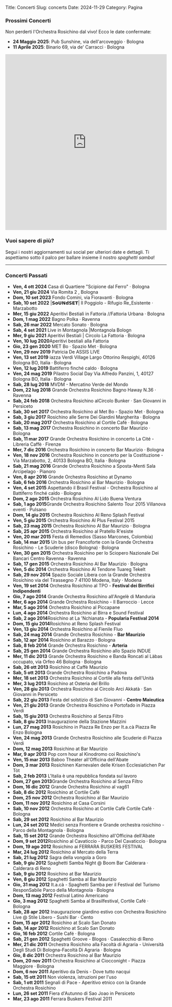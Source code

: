 Title: Concerti
Slug: concerts
Date: 2024-11-29
Category: Pagina

### Prossimi Concerti

Non perderti l'Orchestra Rosichino dal vivo! Ecco le date confermate:

- **24 Maggio 2025**: Pub Sunshine, via dell'arcoveggio · Bologna
- **11 Aprile 2025**: Binario 69, via de' Carracci  · Bologna



<iframe class="widget_iframe" frameborder="0" height="550" scrolling="no" src="https://www.reverbnation.com/widget_code/html_widget/artist_1264110?widget_id=52&amp;posted_by=artist_1264110&amp;pwc[design]=default&amp;pwc[background_color]=%23333333&amp;pwc[layout]=detailed&amp;pwc[show_map]=1%2C0&amp;pwc[size]=fit" width="100%"></iframe>





### Vuoi sapere di più?
Segui i nostri aggiornamenti sui social per ulteriori date e dettagli. Ti aspettiamo sotto il palco per ballare insieme il nostro *spaghetti samba*!

---

### Concerti Passati

- **Ven, 4 ott 2024** Casa di Quartiere "Scipione dal Ferro" · Bologna
- **Ven, 21 giu 2024** Via Romita 2 , Bologna
- **Dom, 10 set 2023** Fondo Comini, via Fioravanti · Bologna
- **Sab, 10 set 2022** |𝗦𝗼𝗨𝗡𝗱𝗦𝗘𝗧| Il Poggiolo - Rifugio Re_Esistente  · Marzabotto
- **Mer, 15 giu 2022** Aperitivi Bestiali in Fattoria //Fattoria Urbana  · Bologna
- **Dom, 1 mag 2022** Bagno Polka  · Ravenna
- **Sab, 26 mar 2022** Mercato Sonato  · Bologna
- **Sab, 4 set 2021** Live in Montagnola |Montagnola Bologn
- **Mer, 9 giu 2021** Aperitivi Bestiali | Circolo La Fattoria  · Bologna
- **Ven, 10 lug 2020**Aperitivi bestiali alla Fattoria
- **Gio, 23 gen 2020** MET Bo  · Spazio Met  · Bologna
- **Ven, 29 nov 2019** Patricia De ASSIS LIVE
- **Ven, 13 set 2019** iazza Verdi Village Largo Ottorino Respighi, 40126 Bologna BO, Italia  · Bologna
- **Ven, 12 lug 2019** Battiferro finché caldo  · Bologna
- **Ven, 24 mag 2019** Pilastro Social Day Via Alfredo Panzini, 1, 40127 Bologna BO, Italia  · Bologna
- **Sab, 28 lug 2018** MVDM - Mercatino Verde del Mondo
- **Dom, 22 lug 2018** Grande Orchestra Rosichino Bagno Haway N.36  · Ravenna
- **Sab, 24 feb 2018** Orchestra Rosichino alCircolo Bunker · San Giovanni in Persiceto
- **Sab, 30 set 2017** Orchestra Rosichino al Met Bo - Spazio Met  · Bologna
- **Sab, 3 giu 2017** Rosichino alle Serre Dei Giardini Margherita  · Bologna
- **Sab, 20 mag 2017** Orchestra Rosichino al Cortile Café · Bologna
- **Sab, 13 mag 2017** Orchestra Rosichino in concerto Bar Maurizio  · Bologna
- **Sab, 11 mar 2017** Grande Orchestra Rosichino in concerto La Cité - Libreria Caffè  · Firenze
- **Mer, 7 dic 2016** Orchestra Rosichino in concerto Bar Maurizio  · Bologna
- **Ven, 18 nov 2016** Orchestra Rosichino in concerto per la Costituzione - Via Marzabotto, 2, 40133 Bologna BO, Italia  · Bologna
- **Sab, 21 mag 2016** Grande Orchestra Rosichino a Sposta-Menti Sala Arcipelago  · Pianoro
- **Ven, 8 apr 2016** Grande Orchestra Rosichino at Dynamo
- **Sab, 6 feb 2016** Orchestra Rosichino al Bar Maurizio · Bologna
- **Ven, 4 set 2015** Aspettando il Brasil Festival - Orchestra Rosichino al Battiferro finché caldo  · Bologna
- **Dom, 2 ago 2015** Orchestra Rosichino Al Lido Buena Ventura
- **Sab, 1 ago 2015**Grande Orchestra Rosichino Salento Tour 2015 Villanova eventi  · Pulsano
- **Dom, 14 giu 2015** Orchestra Rosichino Al Reno Splash Festival
- **Ven, 5 giu 2015** Orchestra Rosichino Al Plus Festival 2015
- **Sab, 23 mag 2015** Orchestra Rosichino Al Bar Maurizio · Bologna
- **Sab, 25 apr 2015** Orchestra Rosichino al Pratello R'esiste
- **Ven, 20 mar 2015** Festa di Remedios (Sasso Marcones, Colombia)
- **Sab, 14 mar 2015** Un bus per Francoforte con la Grande Orchestra Rosichino - Le Scuderie (disco Bologna)  · Bologna
- **Ven, 30 gen 2015** Orchestra Rosichino per lo Sciopero Nazionale Dei Bancari Centro Ravenna  · Ravenna
- **Sab, 17 gen 2015** Orchestra Rosichino Al Bar Maurizio · Bologna
- **Ven, 5 dic 2014** Orchestra Rosichino Al Tendone Tuareg Tekelt
- **Sab, 29 nov 2014** Spazio Sociale Libera con la Grande Orchestra Rosichino via del Tirassegno 7 41100 Modena, Italy  · Modena
- **Ven, 19 set 2014** Orchestra Rosichino al TPO - **Festival dei Birrifici Indipendenti**
- **Gio, 7 ago 2014** Grande Orchestra Rosichino all'Angelè di Manduria
- **Mer, 6 ago 2014** Grande Orchestra Rosichino - Il Barroccio  · Lecce
- **Mar, 5 ago 2014** Orchestra Rosichino al Piccapane
- **Lun, 4 ago 2014** Orchestra Rosichino al Birra e Sound Festival
- **Sab, 2 ago 2014**Rosichino at La 'Nchianata - **Popularia Festival 2014**
- **Dom, 15 giu 2014**Rosichino at Reno Splash Festival
- **Ven, 13 giu 2014** Orchestra Rosichino al Fienile Fluo
- **Sab, 24 mag 2014** Grande Orchestra Rosichino - **Bar Maurizio**
- **Sab, 12 apr 2014** Rosichino at Barazzo  · Bologna
- **Sab, 8 feb 2014** Grande Orchestra Rosichino - **Arteria**
- **Sab, 25 gen 2014** Grande Orchestra Rosichino allo Spazio INDUE
- **Mer, 11 dic 2013** Grande Orchestra Rosichino e Banda Roncati al Làbas occupato, via Orfeo 46 Bologna  · Bologna
- **Sab, 26 ott 2013** Rosichino at Caffè Maurizio
- **Sab, 5 ott 2013** Grande Orchestra Rosichino a Padova
- **Mer, 18 set 2013** Orchestra Rosichino al Cortile alla festa dell'Unità
- **Mer, 3 lug 2013** Rosichino at Osteria del Brillo
- **Ven, 28 giu 2013** Orchestra Rosichino al Circolo Arci Akkatà  · San Giovanni in Persiceto
- **Sab, 22 giu 2013** Festa del solstizio di San Giovanni - **Centro Maieutica**
- **Ven, 21 giu 2013** Grande Orchestra Rosichino e Portofado in Piazza Verdi
- **Sab, 15 giu 2013** Orchestra Rosichino al Senza Filtro
- **Sab, 8 giu 2013** Inaugurazione della Stazione Mazzini
- **Lun, 27 mag 2013** Rosichino in Piazza Re Enzo per It.a.cà Piazza Re Enzo Bologna
- **Ven, 24 mag 2013** Grande Orchestra Rosichino alle Scuderie di Piazza Verdi
- **Dom, 12 mag 2013** Rosichino at Bar Maurizio
- **Mar, 9 apr 2013** Pop corn hour al Kinodromo coi Rosichino's
- **Ven, 15 mar 2013** Baboo Theater all'Officina dell'Abate
- **Dom, 3 mar 2013** Rosichinen Karnevalen delle Krisen Ecclesiatichen Par Tòt
- **Sab, 2 feb 2013** L'Italia è una repubblica fondata sul lavoro
- **Dom, 27 gen 2013**Grande Orchestra Rosichino al Senza Filtro
- **Dom, 16 dic 2012** Grande Orchestra Rosichino al vag61
- **Sab, 8 dic 2012** Rosichino at Cortile Cafè
- **Dom, 25 nov 2012** Orchestra Rosichino al Bar Maurizio
- **Dom, 11 nov 2012** Rosichino at Casa Corsini
- **Sab, 10 nov 2012** Orchestra Rosichino at Cortile Cafè Cortile Café  · Bologna
- **Sab, 29 set 2012** Rosichino al Bar Maurizio
- **Lun, 24 set 2012** Medici senza Frontiere e Grande orchestra rosichino - Parco della Montagnola  · Bologna
- **Sab, 15 set 2012** Grande Orchestra Rosichino all'Officina dell'Abate
- **Dom, 9 set 2012**Rosichino al Cavaticcio - Parco Del Cavaticcio  · Bologna
- **Dom, 19 ago 2012** Rosichino ai FERRARA BUSKERS FESTIVAL
- **Mar, 24 lug 2012** Rosichino al Mercato della Terra
- **Sab, 21 lug 2012** Sagra della vongola a Goro
- **Sab, 9 giu 2012** Spaghetti Samba Night @ Boom Bar Calderara  · Calderara di Reno
- **Sab, 9 giu 2012** Rosichino at Bar Maurizio
- **Ven, 8 giu 2012** Spaghetti Samba al Bar Maurizio
- **Gio, 31 mag 2012** It.a.cà - Spaghetti Samba per il Festival del Turismo ResponSabile Parco della Montagnola  · Bologna
- **Dom, 13 mag 2012** Festival Latino Americano
- **Gio, 3 mag 2012** Spaghetti Samba al Brasilfestival, Cortile Café  · Bologna
- **Sab, 28 apr 2012** Inaugurazione giardino estivo con Orchestra Rosichino Live @ Stile Libero - Sushi Bar  · Cento
- **Dom, 15 apr 2012** Rosichino at Scalo San Donato
- **Sab, 14 apr 2012** Rosichino at Scalo San Donato
- **Gio, 16 feb 2012** Cortile Café  · Bologna
- **Sab, 21 gen 2012** Spaghetti Groove - Blogos  · Casalecchio di Reno
- **Mer, 21 dic 2011** Orchestra Rosichino alla Facoltà di Agraria - Università Degli Studi Di Bologna-Facoltà Di Agraria  · Bologna
- **Gio, 8 dic 2011** Orchestra Rosichino al Bar Maurizio
- **Dom, 20 nov 2011** Orchestra Rosichino al Ciocconight - Piazza Maggiore  · Bologna
- **Dom, 6 nov 2011** Aperitivo da Denis - Dove tutto nacqui
- **Sab, 15 ott 2011** Non violenza, istruzioni per l'uso
- **Sab, 1 ott 2011** Segnali di Pace - Aperitivo etnico con la Grande Orchestra Rosichino
- **Lun, 26 set 2011** Fiera d'Autunno di Sao Joao in Persiceto
- **Mar, 23 ago 2011** Ferrara Buskers Festival 2011
